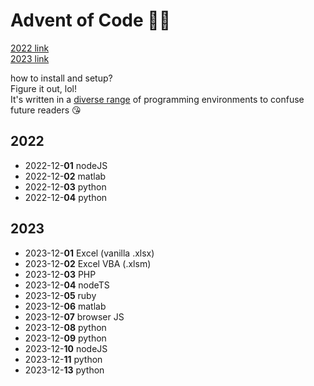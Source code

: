 # Advent of Code 🎄🎁

[2022 link](https://adventofcode.com/2022)  
[2023 link](https://adventofcode.com/2023)

how to install and setup?  
Figure it out, lol!  
It's written in a [diverse range](https://api.github.com/repos/Lemonexe/advent-of-code/languages) of programming environments to confuse future readers 😘

## 2022
- 2022-12-**01** nodeJS
- 2022-12-**02** matlab
- 2022-12-**03** python
- 2022-12-**04** python

## 2023
- 2023-12-**01** Excel (vanilla .xlsx)
- 2023-12-**02** Excel VBA (.xlsm)
- 2023-12-**03** PHP
- 2023-12-**04** nodeTS
- 2023-12-**05** ruby
- 2023-12-**06** matlab
- 2023-12-**07** browser JS
- 2023-12-**08** python
- 2023-12-**09** python
- 2023-12-**10** nodeJS
- 2023-12-**11** python
- 2023-12-**13** python

